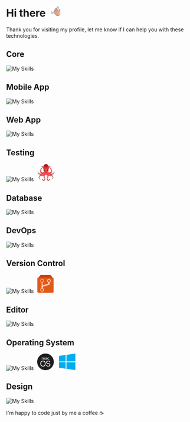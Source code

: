 # Hi there <img src="./images/image.png" width="30px" style="margin-left:5px;" />

Thank you for visiting my profile, let me know if I can help you with these technologies.

## Core

![My Skills](https://skillicons.dev/icons?i=ts,js,py,swift,c,cpp,go,java,dart,rust&perline=10)

## Mobile App

![My Skills](https://skillicons.dev/icons?i=react,redux,sentry,swift,kotlin,flutter&perline=10)

## Web App

![My Skills](https://skillicons.dev/icons?i=nodejs,express,nextjs,vercel,webpack,vite,react,redux,sentry,tailwind,sass,html,css,jquery,graphql,apollo,md,php,django&perline=10)

## Testing

![My Skills](https://skillicons.dev/icons?i=jest,postman&perline=10)
<img src="./images/rtl.png" width="48px" style="margin-left:5px;" />

## Database

![My Skills](https://skillicons.dev/icons?i=planetscale,mysql,dynamodb,mongodb&perline=10)

## DevOps

![My Skills](https://skillicons.dev/icons?i=azure,kubernetes,aws,jenkins,nginx&perline=10)

## Version Control

![My Skills](https://skillicons.dev/icons?i=bash,powershell,git,github&perline=10)
<img src="./images/azure-repos.png" width="45px" style="margin-left:5px;" />

## Editor

![My Skills](https://skillicons.dev/icons?i=vscode,androidstudio,idea,atom,eclipse&perline=10)

## Operating System

![My Skills](https://skillicons.dev/icons?i=linux&perline=10)
<img src="./images/macOS.png" width="45px" style="margin-left:5px;" />
<img src="./images/windows.png" width="45px" style="margin-left:10px;" />

## Design

![My Skills](https://skillicons.dev/icons?i=figma&perline=10)

I'm happy to code just by me a coffee ☕